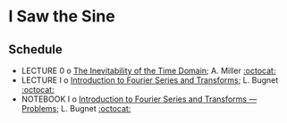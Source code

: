 # I Saw the Sine

## Schedule 
 
 * LECTURE 0  o  [The Inevitability of the Time Domain](InevitabilityOfTheTimeDomain.ipynb); A. Miller [:octocat:](https://github.com/adamamiller)
 * LECTURE I  o  [Introduction to Fourier Series and Transforms](IntroductionToFourierSeriesAndTransforms.ipynb); L. Bugnet [:octocat:](https://github.com/lbugnet)
 * NOTEBOOK I  o  [Introduction to Fourier Series and Transforms — Problems](IntroductionToFourierSeriesAndTransforms.ipynb); L. Bugnet [:octocat:](https://github.com/lbugnet)
